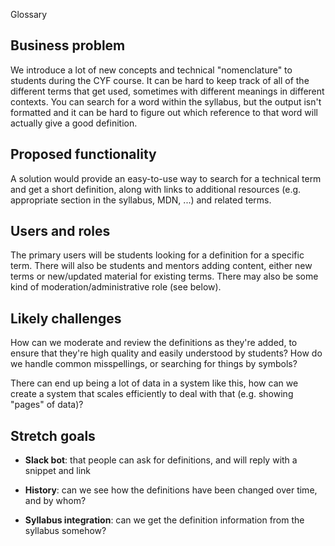 Glossary

## Business problem

We introduce a lot of new concepts and technical "nomenclature" to
students during the CYF course. It can be hard to keep track of all of
the different terms that get used, sometimes with different meanings in
different contexts. You can search for a word within the syllabus, but
the output isn't formatted and it can be hard to figure out which
reference to that word will actually give a good definition.

## Proposed functionality

A solution would provide an easy-to-use way to search for a technical
term and get a short definition, along with links to additional
resources (e.g. appropriate section in the syllabus, MDN, ...) and
related terms.

## Users and roles

The primary users will be students looking for a definition for a
specific term. There will also be students and mentors adding content,
either new terms or new/updated material for existing terms. There may
also be some kind of moderation/administrative role (see below).

## Likely challenges

How can we moderate and review the definitions as they're added, to
ensure that they're high quality and easily understood by students? How
do we handle common misspellings, or searching for things by symbols?

There can end up being a lot of data in a system like this, how can we
create a system that scales efficiently to deal with that (e.g. showing
"pages" of data)?

## Stretch goals

- **Slack bot**: that people can ask for definitions, and will reply
  with a snippet and link

- **History**: can we see how the definitions have been changed over
  time, and by whom?

- **Syllabus integration**: can we get the definition information from
  the syllabus somehow?
